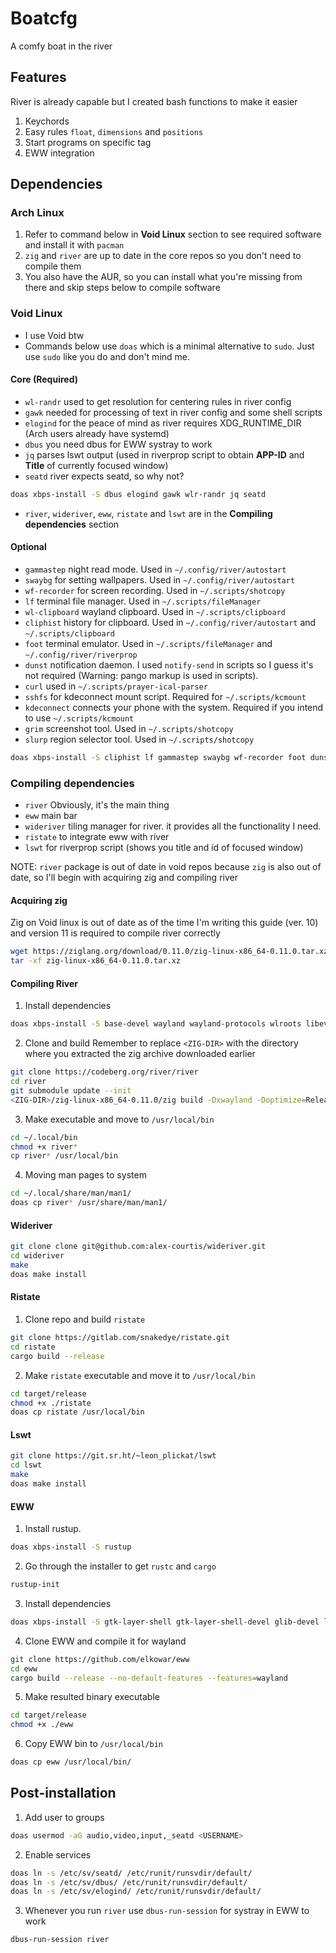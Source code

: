 # Boatcfg
A comfy boat in the river

## Features
River is already capable but I created bash functions to make it easier
1. Keychords
2. Easy rules `float`, `dimensions` and `positions`
3. Start programs on specific tag
4. EWW integration

## Dependencies

### Arch Linux
1. Refer to command below in **Void Linux** section to see required software and install it with `pacman`
2. `zig` and `river` are up to date in the core repos so you don't need to compile them
3. You also have the AUR, so you can install what you're missing from there and skip steps below to compile software

### Void Linux
- I use Void btw
- Commands below use `doas` which is a minimal alternative to `sudo`. Just use `sudo` like you do and don't mind me.

#### Core (Required)
- `wl-randr` used to get resolution for centering rules in river config
- `gawk` needed for processing of text in river config and some shell scripts
- `elogind` for the peace of mind as river requires XDG\_RUNTIME\_DIR (Arch users already have systemd)
- `dbus` you need dbus for EWW systray to work
- `jq` parses lswt output (used in riverprop script to obtain **APP-ID** and **Title** of currently focused window)
- `seatd` river expects seatd, so why not?

```Bash
doas xbps-install -S dbus elogind gawk wlr-randr jq seatd
```

- `river`, `wideriver`, `eww`, `ristate` and `lswt` are in the **Compiling dependencies** section

#### Optional
- `gammastep` night read mode. Used in `~/.config/river/autostart`
- `swaybg` for setting wallpapers. Used in `~/.config/river/autostart`
- `wf-recorder` for screen recording. Used in `~/.scripts/shotcopy`
- `lf` terminal file manager. Used in `~/.scripts/fileManager`
- `wl-clipboard` wayland clipboard. Used in `~/.scripts/clipboard`
- `cliphist` history for clipboard. Used in `~/.config/river/autostart` and `~/.scripts/clipboard`
- `foot` terminal emulator. Used in `~/.scripts/fileManager` and `~/.config/river/riverprop`
- `dunst` notification daemon. I used `notify-send` in scripts so I guess it's not required (Warning: pango markup is used in scripts).
- `curl` used in `~/.scripts/prayer-ical-parser`
- `sshfs` for kdeconnect mount script. Required for `~/.scripts/kcmount`
- `kdeconnect` connects your phone with the system. Required if you intend to use `~/.scripts/kcmount`
- `grim` screenshot tool. Used in `~/.scripts/shotcopy`
- `slurp` region selector tool. Used in `~/.scripts/shotcopy`

```Bash
doas xbps-install -S cliphist lf gammastep swaybg wf-recorder foot dunst curl fuse-sshfs kdeconnect grim slurp wl-clipboard
```

### Compiling dependencies
- `river` Obviously, it's the main thing
- `eww` main bar
- `wideriver` tiling manager for river. it provides all the functionality I need.
- `ristate` to integrate eww with river
- `lswt` for riverprop script (shows you title and id of focused window)

NOTE: `river` package is out of date in void repos because `zig` is also out of date, so I'll begin with acquiring zig and compiling river

#### Acquiring zig
Zig on Void linux is out of date as of the time I'm writing this guide (ver. 10) and version 11 is required to compile river correctly
```Bash
wget https://ziglang.org/download/0.11.0/zig-linux-x86_64-0.11.0.tar.xz
tar -xf zig-linux-x86_64-0.11.0.tar.xz
```

#### Compiling River
1. Install dependencies
```Bash
doas xbps-install -S base-devel wayland wayland-protocols wlroots libevdev-devel pixman pkg-config scdoc libxkbcommon-devel wayland-devel wlroots-devel xorg-server-xwayland mesa-dri
```

2. Clone and build
Remember to replace `<ZIG-DIR>` with the directory where you extracted the zig archive downloaded earlier
```Bash
git clone https://codeberg.org/river/river
cd river
git submodule update --init
<ZIG-DIR>/zig-linux-x86_64-0.11.0/zig build -Dxwayland -Doptimize=ReleaseSafe --prefix ~/.local install
```

3. Make executable and move to `/usr/local/bin`
```Bash
cd ~/.local/bin
chmod +x river*
cp river* /usr/local/bin
```

4. Moving man pages to system
```Bash
cd ~/.local/share/man/man1/
doas cp river* /usr/share/man/man1/
```

#### Wideriver
```Bash
git clone clone git@github.com:alex-courtis/wideriver.git
cd wideriver
make
doas make install
```

#### Ristate
1. Clone repo and build `ristate`
```Bash
git clone https://gitlab.com/snakedye/ristate.git
cd ristate
cargo build --release
```

2. Make `ristate` executable and move it to `/usr/local/bin`
```Bash
cd target/release
chmod +x ./ristate
doas cp ristate /usr/local/bin
```

#### Lswt
```Bash
git clone https://git.sr.ht/~leon_plickat/lswt
cd lswt
make
doas make install
```

#### EWW
1. Install rustup.
```Bash
doas xbps-install -S rustup 
```

2. Go through the installer to get `rustc` and `cargo`
```Bash
rustup-init
```

3. Install dependencies
```Bash
doas xbps-install -S gtk-layer-shell gtk-layer-shell-devel glib-devel libdbusmenu-gtk3 libdbusmenu-gtk3-devel libgtk-3 gdk-pixbuf2 cairo-devel pango-devel glib-2 glib-devel libgcc libgcc-devel
```

4. Clone EWW and compile it for wayland
```Bash
git clone https://github.com/elkowar/eww
cd eww
cargo build --release --no-default-features --features=wayland
```

5. Make resulted binary executable
```Bash
cd target/release
chmod +x ./eww
```

6. Copy EWW bin to `/usr/local/bin` 
```Bash
doas cp eww /usr/local/bin/
```

## Post-installation
1. Add user to groups
```Bash
doas usermod -aG audio,video,input,_seatd <USERNAME>
```

2. Enable services
```Bash
doas ln -s /etc/sv/seatd/ /etc/runit/runsvdir/default/
doas ln -s /etc/sv/dbus/ /etc/runit/runsvdir/default/
doas ln -s /etc/sv/elogind/ /etc/runit/runsvdir/default/
```

3. Whenever you run `river` use `dbus-run-session` for systray in EWW to work
```Bash
dbus-run-session river
```
